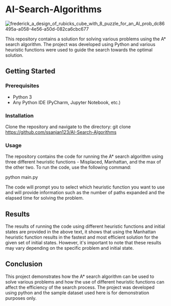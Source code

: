 # AI-Search-Algorithms

![frederick_a_design_of_rubicks_cube_with_8_puzzle_for_an_AI_prob_dc86495a-a058-4e56-a50d-082ca6cbc677](https://user-images.githubusercontent.com/84153519/213346017-096904cc-26d9-4ff3-b4a8-8ef96236a339.png)

This repository contains a solution for solving various problems using the A* search algorithm. The project was developed using Python and various heuristic functions were used to guide the search towards the optimal solution.

## Getting Started

### Prerequisites

- Python 3
- Any Python IDE (PyCharm, Jupyter Notebook, etc.)

### Installation

Clone the repository and navigate to the directory:
git clone https://github.com/ssanjan123/AI-Search-Algorithms

### Usage

The repository contains the code for running the A* search algorithm using three different heuristic functions - Misplaced, Manhattan, and the max of the other two. To run the code, use the following command:

python main.py


The code will prompt you to select which heuristic function you want to use and will provide information such as the number of paths expanded and the elapsed time for solving the problem.

## Results

The results of running the code using different heuristic functions and initial states are provided in the above text, it shows that using the Manhattan heuristic function results in the fastest and most efficient solution for the given set of initial states. However, it's important to note that these results may vary depending on the specific problem and initial state.

## Conclusion

This project demonstrates how the A* search algorithm can be used to solve various problems and how the use of different heuristic functions can affect the efficiency of the search process. The project was developed using python and the sample dataset used here is for demonstration purposes only.
